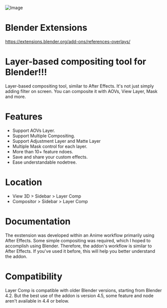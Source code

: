 ![Image](https://imgur.com/CGxHlc4.png)

# Blender Extensions
https://extensions.blender.org/add-ons/references-overlays/

# Layer-based compositing tool for Blender!!! 
Layer-based compositing tool, similar to After Effects.
It's not just simply adding filter on screen. You can composite it with AOVs, View Layer, Mask and more.

# Features
* Support AOVs Layer.
* Support Multiple Compositing.
* Support Adjustment Layer and Matte Layer
* Multiple Mask control for each layer.
* More than 10+ feature ndoes.
* Save and share your custom effects.
* Ease understandable nodetree.

# Location
* View 3D > Sidebar > Layer Comp
* Compositor > Sidebar > Layer Comp

# Documentation
The exstension was developed within an Anime workflow primarily using After Effects. Some simple compositing was required, which I hoped to accomplish using Blender. Therefore, the addon's workflow is similar to After Effects. If you've used it before, this will help you better understand the addon.

# Compatibility
Layer Comp is compatible with older Blender versions, starting from Blender 4.2. But the best use of the addon is version 4.5, some feature and node aren't available in 4.4 or below.
